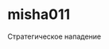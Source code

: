# misha011
<!DOCTYPE html>
<html>
 <head>
  <meta charset="utf-8">
  <title>text-decoration</title>
  <style>
   a { 
    text-decoration: none; /* Убираем подчеркивание у ссылок */
   }
   a:hover { 
    text-decoration: underline; /* Добавляем подчеркивание 
                                   при наведении курсора мыши на ссылку */
   }
  </style> 
 </head> 
 <body>
  <p><a href="1.html">Стратегическое нападение</a></p>
 </body>
</html>
